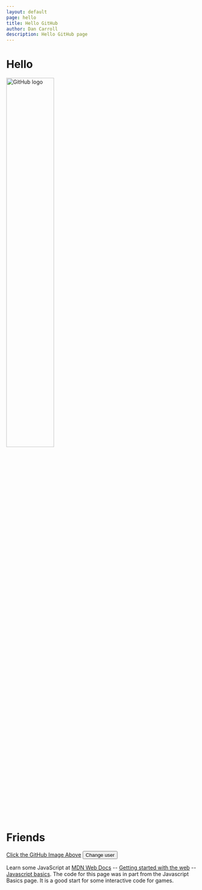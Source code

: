 ```yaml
---
layout: default
page: hello
title: Hello GitHub
author: Dan Carroll
description: Hello GitHub page
---
```


<h1 class="display-1 fw-bold">Hello</h1>
<img class="img-fluid figure-img mx-auto" src="{{ site.baseurl }}/assets/images/GitHub_Logo.png" alt="GitHub logo" width="50%">
<h1 id="name" class="display-1 fw-bold text-end">Friends</h1>

<p class="text-center">
    <u class="pe-2">Click the GitHub Image Above</u>
    <button>Change user</button>
</p>
<p>
  Learn some JavaScript at <a href="https://developer.mozilla.org/en-US/docs/Learn" alt="mdn web docs">MDN Web Docs</a> -- <a href="https://developer.mozilla.org/en-US/docs/Learn/Getting_started_with_the_web" alt="getting started with the web">Getting started with the web</a> -- <a href="https://developer.mozilla.org/en-US/docs/Learn/Getting_started_with_the_web/JavaScript_basics" alt="javascript basics">Javascript basics</a>. The code for this page was in part from the Javascript Basics page. It is a good start for some interactive code for games.
</p>

<script>
    const myImage = document.querySelector("img");

    myImage.onclick = () => {
    const mySrc = myImage.getAttribute("src");
    if (mySrc === "{{ site.baseurl }}/assets/images/GitHub_Logo.png") {
        myImage.setAttribute("src", "{{ site.baseurl }}/assets/images/github-mark.png");
    } else {
        myImage.setAttribute("src", "{{ site.baseurl }}/assets/images/GitHub_Logo.png");
    }
    };

    let myButton = document.querySelector("button");
    let myHeading = document.getElementById("name");

    function setUserName() {
    const myName = prompt("Please enter your name.");
    localStorage.setItem("name", myName);
    myHeading.textContent = `${myName}`;
    }

</script>
